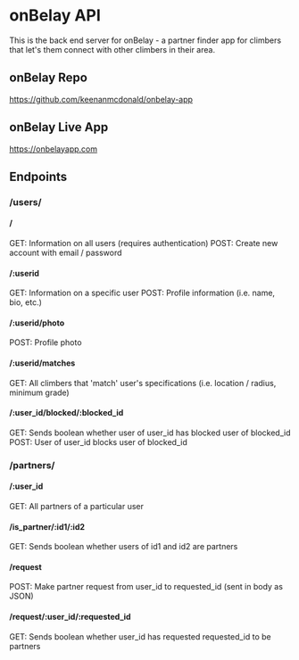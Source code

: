 # onBelay API
This is the back end server for onBelay - a partner finder app for climbers that let's them connect with other climbers in their area.

## onBelay Repo
https://github.com/keenanmcdonald/onbelay-app

## onBelay Live App
https://onbelayapp.com

## Endpoints

### /users/
#### /
GET: Information on all users (requires authentication)
POST: Create new account with email / password
#### /:userid
GET: Information on a specific user
POST: Profile information (i.e. name, bio, etc.)
#### /:userid/photo
POST: Profile photo
#### /:userid/matches
GET: All climbers that 'match' user's specifications (i.e. location / radius, minimum grade)
#### /:user_id/blocked/:blocked_id
GET: Sends boolean whether user of user_id has blocked user of blocked_id
POST: User of user_id blocks user of blocked_id

### /partners/
#### /:user_id
GET: All partners of a particular user
#### /is_partner/:id1/:id2
GET: Sends boolean whether users of id1 and id2 are partners
#### /request
POST: Make partner request from user_id to requested_id (sent in body as JSON)
#### /request/:user_id/:requested_id
GET: Sends boolean whether user_id has requested requested_id to be partners


